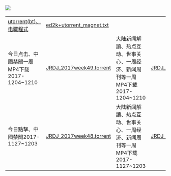 <TABLE>
     <tbody>  
            <tr>
       <IMG SRC="https://github.com/goodabc/news/blob/master/Bt_Emule/bt.jpg"> 
         </tr>
     <tr>
      <td><a href='https://github.com/goodabc/news/blob/master/Bt_Emule/Bt_Emule.zip'>utorrent(bt)、电骡程式</a></td>
       <td><a href='https://github.com/goodabc/news/blob/master/Bt_Emule/ed2k.txt'>ed2k+utorrent_magnet.txt</a></td>
         </tr>
          <tr>
       <td>今日点击、中國禁聞一周MP4下载2017-1204~1210</td>
       <td><a href='https://github.com/goodabc/news/blob/master/Bt_Emule/DLXWJD_2017week49.torrent'>JRDJ_2017week49.torrent</a></td>
       <td>大陆新闻解讀、热点互动、世事关心、一周经济、新闻周刊等一周MP4下载2017-1204~1210</td>
       <td><a href='https://github.com/goodabc/news/blob/master/Bt_Emule/DLXWJD_2017week49.torrent'>JRDJ_2017week49.torrent</a></td>	  
     </tr>
     <tr>
       <td>今日點擊、中國禁聞2017-1127~1203</td>
       <td><a href='https://github.com/goodabc/news/blob/master/Bt_Emule/DLXWJD_2017week48.torrent'>JRDJ_2017week48.torrent</a></td>
       <td>大陆新闻解讀、热点互动、世事关心、一周经济、新闻周刊等一周MP4下载2017-1127~1203</td>
       <td><a href='https://github.com/goodabc/news/blob/master/Bt_Emule/DLXWJD_2017week48.torrent'>JRDJ_2017week48.torrent</a></td>     
     </tr>

   </tbody>
 </table>


 </BODY>

  </TABLE>
